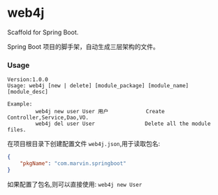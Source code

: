 # web4j

Scaffold for Spring Boot.

Spring Boot 项目的脚手架，自动生成三层架构的文件。

### Usage

```shell
Version:1.0.0
Usage: web4j [new | delete] [module_package] [module_name] [module_desc]

Example:
         web4j new user User 用户            Create Controller,Service,Dao,VO.
         web4j del user User                Delete all the module files.
```

在项目根目录下创建配置文件 `web4j.json`,用于读取包名:

```json
{
    "pkgName": "com.marvin.springboot"
}
```

如果配置了包名,则可以直接使用:  `web4j new User`